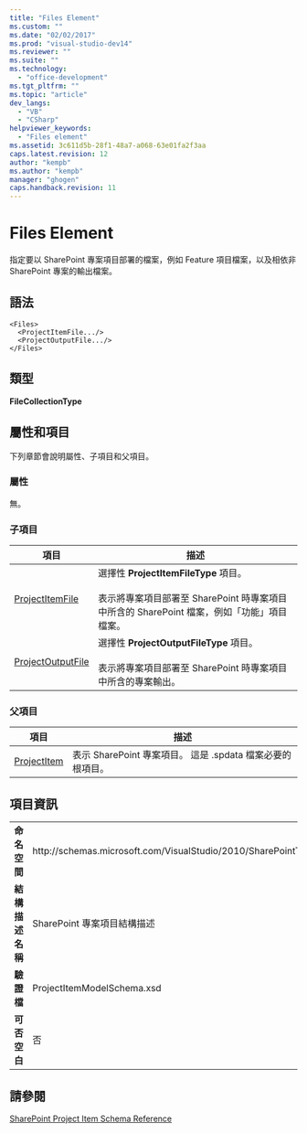 ```yaml
---
title: "Files Element"
ms.custom: ""
ms.date: "02/02/2017"
ms.prod: "visual-studio-dev14"
ms.reviewer: ""
ms.suite: ""
ms.technology: 
  - "office-development"
ms.tgt_pltfrm: ""
ms.topic: "article"
dev_langs: 
  - "VB"
  - "CSharp"
helpviewer_keywords: 
  - "Files element"
ms.assetid: 3c611d5b-28f1-48a7-a068-63e01fa2f3aa
caps.latest.revision: 12
author: "kempb"
ms.author: "kempb"
manager: "ghogen"
caps.handback.revision: 11
---
```

# Files Element
  指定要以 SharePoint 專案項目部署的檔案，例如 Feature 項目檔案，以及相依非 SharePoint 專案的輸出檔案。  
  
## 語法  
  
```  
<Files>  
  <ProjectItemFile.../>  
  <ProjectOutputFile.../>  
</Files>  
```  
  
## 類型  
 **FileCollectionType**  
  
## 屬性和項目  
 下列章節會說明屬性、子項目和父項目。  
  
### 屬性  
 無。  
  
### 子項目  
  
|項目|描述|  
|--------|--------|  
|[ProjectItemFile](../sharepoint/projectitemfile-element.md)|選擇性 **ProjectItemFileType** 項目。<br /><br /> 表示將專案項目部署至 SharePoint 時專案項目中所含的 SharePoint 檔案，例如「功能」項目檔案。|  
|[ProjectOutputFile](../sharepoint/projectoutputfile-element.md)|選擇性 **ProjectOutputFileType** 項目。<br /><br /> 表示將專案項目部署至 SharePoint 時專案項目中所含的專案輸出。|  
  
### 父項目  
  
|項目|描述|  
|--------|--------|  
|[ProjectItem](../sharepoint/projectitem-element.md)|表示 SharePoint 專案項目。  這是 .spdata 檔案必要的根項目。|  
  
## 項目資訊  
  
|||  
|-|-|  
|**命名空間**|http:\/\/schemas.microsoft.com\/VisualStudio\/2010\/SharePointTools\/SharePointProjectItemModel|  
|**結構描述名稱**|SharePoint 專案項目結構描述|  
|**驗證檔**|ProjectItemModelSchema.xsd|  
|**可否空白**|否|  
  
## 請參閱  
 [SharePoint Project Item Schema Reference](../sharepoint/sharepoint-project-item-schema-reference.md)  
  
  